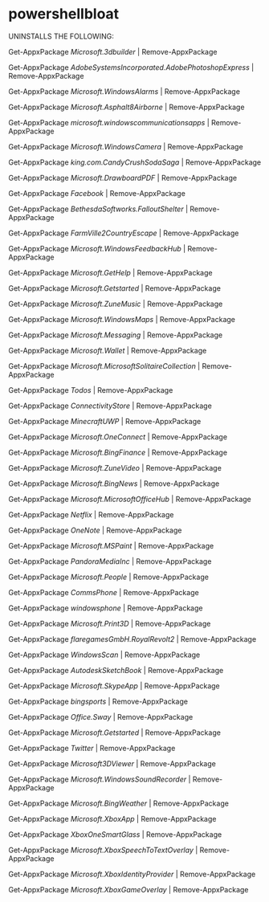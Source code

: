 # powershellbloat
UNINSTALLS THE FOLLOWING:

Get-AppxPackage *Microsoft.3dbuilder* | Remove-AppxPackage

Get-AppxPackage *AdobeSystemsIncorporated.AdobePhotoshopExpress* | Remove-AppxPackage

Get-AppxPackage *Microsoft.WindowsAlarms* | Remove-AppxPackage

Get-AppxPackage *Microsoft.Asphalt8Airborne* | Remove-AppxPackage

Get-AppxPackage *microsoft.windowscommunicationsapps* | Remove-AppxPackage

Get-AppxPackage *Microsoft.WindowsCamera* | Remove-AppxPackage

Get-AppxPackage *king.com.CandyCrushSodaSaga* | Remove-AppxPackage

Get-AppxPackage *Microsoft.DrawboardPDF* | Remove-AppxPackage

Get-AppxPackage *Facebook* | Remove-AppxPackage

Get-AppxPackage *BethesdaSoftworks.FalloutShelter* | Remove-AppxPackage

Get-AppxPackage *FarmVille2CountryEscape* | Remove-AppxPackage

Get-AppxPackage *Microsoft.WindowsFeedbackHub* | Remove-AppxPackage

Get-AppxPackage *Microsoft.GetHelp* | Remove-AppxPackage

Get-AppxPackage *Microsoft.Getstarted* | Remove-AppxPackage

Get-AppxPackage *Microsoft.ZuneMusic* | Remove-AppxPackage

Get-AppxPackage *Microsoft.WindowsMaps* | Remove-AppxPackage

Get-AppxPackage *Microsoft.Messaging* | Remove-AppxPackage

Get-AppxPackage *Microsoft.Wallet* | Remove-AppxPackage

Get-AppxPackage *Microsoft.MicrosoftSolitaireCollection* | Remove-AppxPackage

Get-AppxPackage *Todos* | Remove-AppxPackage

Get-AppxPackage *ConnectivityStore* | Remove-AppxPackage

Get-AppxPackage *MinecraftUWP* | Remove-AppxPackage

Get-AppxPackage *Microsoft.OneConnect* | Remove-AppxPackage

Get-AppxPackage *Microsoft.BingFinance* | Remove-AppxPackage

Get-AppxPackage *Microsoft.ZuneVideo* | Remove-AppxPackage

Get-AppxPackage *Microsoft.BingNews* | Remove-AppxPackage

Get-AppxPackage *Microsoft.MicrosoftOfficeHub* | Remove-AppxPackage

Get-AppxPackage *Netflix* | Remove-AppxPackage

Get-AppxPackage *OneNote* | Remove-AppxPackage

Get-AppxPackage *Microsoft.MSPaint* | Remove-AppxPackage

Get-AppxPackage *PandoraMediaInc* | Remove-AppxPackage

Get-AppxPackage *Microsoft.People* | Remove-AppxPackage

Get-AppxPackage *CommsPhone* | Remove-AppxPackage

Get-AppxPackage *windowsphone* | Remove-AppxPackage

Get-AppxPackage *Microsoft.Print3D* | Remove-AppxPackage

Get-AppxPackage *flaregamesGmbH.RoyalRevolt2* | Remove-AppxPackage

Get-AppxPackage *WindowsScan* | Remove-AppxPackage

Get-AppxPackage *AutodeskSketchBook* | Remove-AppxPackage

Get-AppxPackage *Microsoft.SkypeApp* | Remove-AppxPackage

Get-AppxPackage *bingsports* | Remove-AppxPackage

Get-AppxPackage *Office.Sway* | Remove-AppxPackage

Get-AppxPackage *Microsoft.Getstarted* | Remove-AppxPackage

Get-AppxPackage *Twitter* | Remove-AppxPackage

Get-AppxPackage *Microsoft3DViewer* | Remove-AppxPackage

Get-AppxPackage *Microsoft.WindowsSoundRecorder* | Remove-AppxPackage

Get-AppxPackage *Microsoft.BingWeather* | Remove-AppxPackage

Get-AppxPackage *Microsoft.XboxApp* | Remove-AppxPackage

Get-AppxPackage *XboxOneSmartGlass* | Remove-AppxPackage

Get-AppxPackage *Microsoft.XboxSpeechToTextOverlay* | Remove-AppxPackage

Get-AppxPackage *Microsoft.XboxIdentityProvider* | Remove-AppxPackage

Get-AppxPackage *Microsoft.XboxGameOverlay* | Remove-AppxPackage

